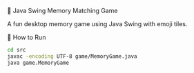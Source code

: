 🧠 Java Swing Memory Matching Game

A fun desktop memory game using Java Swing with emoji tiles.

 🚀 How to Run

```bash
cd src
javac -encoding UTF-8 game/MemoryGame.java
java game.MemoryGame
